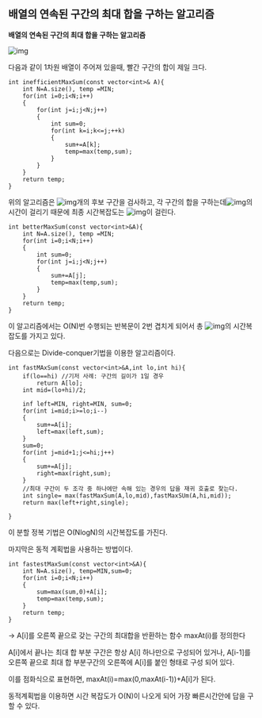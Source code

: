 ## 배열의 연속된 구간의 최대 합을 구하는 알고리즘

**배열의 연속된 구간의 최대 합을 구하는 알고리즘**

![img](https://t1.daumcdn.net/cfile/tistory/2602DA3C5365CF1911)

다음과 같이 1차원 배열이 주어져 있을때, 빨간 구간의 합이 제일 크다.

```
int inefficientMaxSum(const vector<int>& A){
	int N=A.size(), temp =MIN;
	for(int i=0;i<N;i++)
	{
		for(int j=i;j<N;j++)
		{
			int sum=0;
			for(int k=i;k<=j;++k)
			{
				sum+=A[k];
				temp=max(temp,sum);
			}
		}
	}
	return temp;
}
```

위의 알고리즘은 ![img](https://t1.daumcdn.net/cfile/tistory/2674254A5365C19729)개의 후보 구간을 검사하고, 각 구간의 합을 구하는데![img](https://t1.daumcdn.net/cfile/tistory/263A1D475365C1CE11)의 시간이 걸리기 때문에 최종 시간복잡도는 ![img](https://t1.daumcdn.net/cfile/tistory/273A454A5365C21215)이 걸린다.

```
int betterMaxSum(const vector<int>&A){
	int N=A.size(), temp =MIN;
	for(int i=0;i<N;i++)
	{
		int sum=0;
		for(int j=i;j<N;j++)
		{
			sum+=A[j];
			temp=max(temp,sum);
		}
	}
	return temp;
}
```

이 알고리즘에서는 O(N)번 수행되는 반복문이 2번 겹치게 되어서 총 ![img](https://t1.daumcdn.net/cfile/tistory/2674254A5365C19729)의 시간복잡도를 가지고 있다.



다음으로는 Divide-conquer기법을 이용한 알고리즘이다.

```
int fastMAxSum(const vector<int>&A,int lo,int hi){
	if(lo==hi) //기저 사례: 구간의 길이가 1일 경우
		return A[lo];
	int mid=(lo+hi)/2;
    
    inf left=MIN, right=MIN, sum=0;
    for(int i=mid;i>=lo;i--)
    {
    	sum+=A[i];
    	left=max(left,sum);
    }
    sum=0;
    for(int j=mid+1;j<=hi;j++)
    {
		sum+=A[j];
        right=max(right,sum);
    }
    //최대 구간이 두 조각 중 하나에만 속해 있는 경우의 답을 재귀 호출로 찾는다.
    int single= max(fastMaxSum(A,lo,mid),fastMaxSUm(A,hi,mid));
    return max(left+right,single);
	
}
```

이 분할 정복 기법은 O(NlogN)의 시간복잡도를 가진다.



마지막은 동적 계획법을 사용하는 방법이다.

```
int fastestMaxSum(const vector<int>&A){
	int N=A.size(), temp=MIN,sum=0;
	for(int i=0;i<N;i++)
	{
		sum=max(sum,0)+A[i];
		temp=max(temp,sum);
	}
	return temp;
}
```

-> A[i]를 오른쪽 끝으로 갖는 구간의 최대합을 반환하는 함수 maxAt(i)를 정의한다

A[i]에서 끝나는 최대 합 부분 구간은 항상 A[i] 하나만으로 구성되어 있거나, A[i-1]를 오른쪽 끝으로 최대 합 부분구간의 오른쪽에 A[i]를 붙인 형태로 구성 되어 있다.

이를 점화식으로 표현하면, maxAt(i)=max(0,maxAt(i-1))+A[i]가 된다.

동적계획법을 이용하면 시간 복잡도가 O(N)이 나오게 되어 가장 빠른시간안에 답을 구할 수 있다.